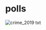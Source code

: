 # polls
![crime_2019 txt](https://user-images.githubusercontent.com/73395264/102017285-5f259d00-3da9-11eb-8211-3fb8fcb50afe.PNG)
